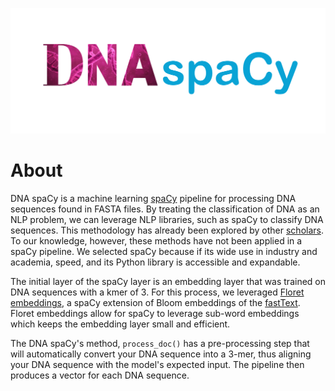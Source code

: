 ![dna spacy logo](images/dna-spacy-logo.png)

# About

DNA spaCy is a machine learning [spaCy](www.spacy.io) pipeline for processing DNA sequences found in FASTA files. By treating the classification of DNA as an NLP problem, we can leverage NLP libraries, such as spaCy to classify DNA sequences. This methodology has already been explored by other [scholars](https://academic.oup.com/bioinformatics/article/37/15/2112/6128680). To our knowledge, however, these methods have not been applied in a spaCy pipeline. We selected spaCy because if its wide use in industry and academia, speed, and its Python library is accessible and expandable.

The initial layer of the spaCy layer is an embedding layer that was trained on DNA sequences with a kmer of 3. For this process, we leveraged [Floret embeddings](https://github.com/explosion/floret), a spaCy extension of Bloom embeddings of the [fastText](https://fasttext.cc/). Floret embeddings allow for spaCy to leverage sub-word embeddings which keeps the embedding layer small and efficient.

The DNA spaCy's method, `process_doc()` has a pre-processing step that will automatically convert your DNA sequence into a 3-mer, thus aligning your DNA sequence with the model's expected input. The pipeline then produces a vector for each DNA sequence.